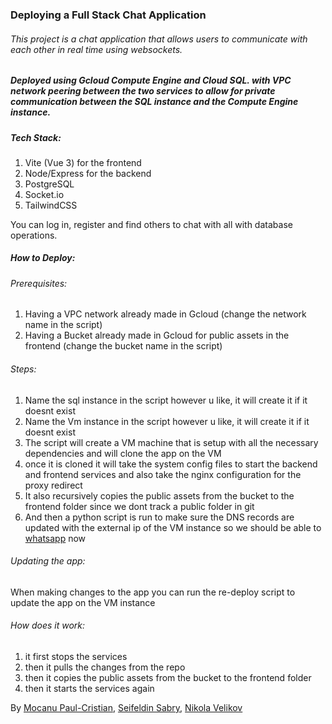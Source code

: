 ### Deploying a Full Stack Chat Application

###### This project is a chat application that allows users to communicate with each other in real time using websockets.
##### Deployed using Gcloud Compute Engine and Cloud SQL. with VPC network peering between the two services to allow for private communication between the SQL instance and the Compute Engine instance.
##### Tech Stack:
1. Vite (Vue 3) for the frontend
2. Node/Express for the backend
3. PostgreSQL
4. Socket.io
5. TailwindCSS

You can log in, register and find others to chat with all with database operations.
<br>

##### How to Deploy:
###### Prerequisites:
1. Having a VPC network already made in Gcloud (change the network name in the script)
2. Having a Bucket already made in Gcloud for public assets in the frontend (change the bucket name in the script)

###### Steps:
1. Name the sql instance in the script however u like, it will create it if it doesnt exist
2. Name the Vm instance in the script however u like, it will create it if it doesnt exist
3. The script will create a VM machine that is setup with all the necessary dependencies and will clone the app on the VM
4. once it is cloned it will take the system config files to start the backend and frontend services and also take the nginx configuration for the proxy redirect
5. It also recursively copies the public assets from the bucket to the frontend folder since we dont track a public folder in git
6. And then a python script is run to make sure the DNS records are updated with the external ip of the VM instance so we should be able to [whatsapp](http://mocanupaulc.com) now


###### Updating the app:
When making changes to the app you can run the re-deploy script to update the app on the VM instance
<br>
###### How does it work:
1. it first stops the services
2. then it pulls the changes from the repo
3. then it copies the public assets from the bucket to the frontend folder
4. then it starts the services again

By [Mocanu Paul-Cristian](https://github.com/MocanuPaulC), [Seifeldin Sabry](https://github.com/Seifeldin-Sabry), [Nikola Velikov](https://github.com/Nixxion57)
